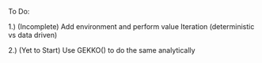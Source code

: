 To Do:

1.) (Incomplete) Add environment and perform value Iteration (deterministic vs data driven)

2.) (Yet to Start) Use GEKKO() to do the same analytically


